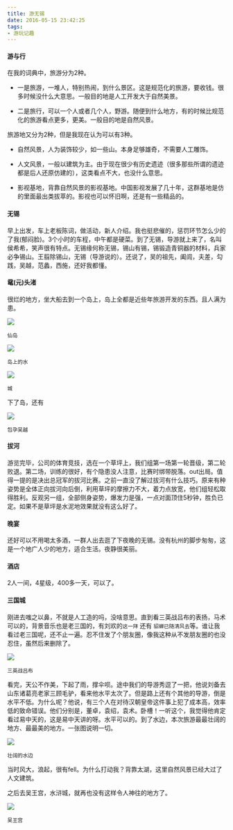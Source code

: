 ```yaml
---
title: 游无锡
date: 2016-05-15 23:42:25
tags:
- 游玩记趣
---
```


#### 游与行

在我的词典中，旅游分为2种。

- 一是旅游，一堆人，特别热闹，到什么景区。这是规范化的旅游，要收钱。很多时候没什么大意思。一般目的地是人工开发大于自然美景。

- 二是旅行，可以一个人或者几个人，野游。随便到什么地方，有的时候比规范化的旅游看点更多，更美。一般目的地是自然风景。

旅游地又分为2种，但是我现在认为可以有3种。

- 自然风景，人为装饰较少，如一些山。本身足够雄奇，不需要人工雕饰。

- 人文风景，一般以建筑为主。由于现在很少有历史遗迹（很多那些所谓的遗迹都是后人还原仿建的），这类看点不大，也没什么意思。

- 影视基地，背靠自然风景的影视基地。中国影视发展了几十年，这群基地是仿的里面最出类拔萃的。影视也可以怀旧啊，还是有一些精品的。

#### 无锡

早上出发，车上老板陈词，做活动，新人介绍。我也挺悲催的，惩罚环节怎么少的了我(郁闷脸)。3个小时的车程，中午都是硬菜。到了无锡，导游就上来了，名叫侯希希，笑声很有特点。无锡缘何称无锡，锡山有锡，锡锻造青铜器的材料，兵家必争锡山。王翦除锡山，无锡（导游说的）。还说了，吴的祖先，阖闾，夫差，勾践，吴越，范蠡，西施，还好我都懂。

#### 鼋(元)头渚

很烂的地方，坐大船去到一个岛上，岛上全都是近些年旅游开发的东西。且人满为患。

![](/asset/仙岛.JPG)

`仙岛`

![](/asset/岛上的水.JPG)

`岛上的水`

![](/asset/城.JPG)

`城`

下了岛，还有

![](/asset/包孕吴越.JPG)

`包孕吴越`

#### 拔河

游览完毕，公司的体育竞技，选在一个草坪上，我们组第一场第一轮晋级，第二轮败退。第二场，训练的很好，有个隐患没人注意，比赛时绑带脱落。out出局。值得一提的是决出总冠军的拔河比赛。之前一直没了解过拔河有什么技巧。原来有种姿势是全体正向拔河向后倒，利用草坪的摩擦力不大，着力点放宽，他们组轻松取得胜利。反观另一组，全部侧身姿势，爆发力是强，一点对面顶住5秒钟，胜负已定。如果不是草坪是水泥地效果就没有这么好了。

#### 晚宴

还好可以不用喝太多酒，一群人出去逛了下夜晚的无锡。没有杭州的脚步匆匆，这是一个地广人少的地方，适合生活。夜静很美丽。

#### 酒店

2人一间，4星级，400多一天，可以了。

#### 三国城

刚进去嗤之以鼻，不就是人工造的吗，没啥意思。直到看三英战吕布的表扬，马术可以的，背景音乐也是老三国的，有刘欢的`这一拜` 还有 `貂蝉已随清风去`等。谁让我看过老三国呢，还不止一遍。忍不住发了个朋友圈，像我这种从不发朋友圈的也没忍住，虽然后来删除了。

![](/asset/三英战吕布.JPG)

`三英战吕布`

看完，天公不作美，下起了雨，撑伞呗。途中我们的导游秀逗了一把，他说刘备去山东诸葛亮老家三顾毛驴，看来他水平太次了。但是路上还有个其他的导游，倒是水平不低。为什么呢？他说，有三个人在对待汉朝皇帝这件事上犯了成本高，效率低的致命错误。他们分别是，董卓，袁绍，袁术。卧槽！一听这个，我觉得他肯定看过易中天的，这是易中天讲的呀。水平可以的。到了水边，本次旅游最最壮阔的地方、最最美的地方。一张图说明一切。

![](/asset/壮阔的水边.JPG)

`壮阔的水边`

当时风大，浪起，很有fell。为什么打动我？背靠太湖，这里自然风景已经大过了人文建筑。

之后去吴王宫，水浒城，就再也没有这样令人神往的地方了。

![](/asset/吴王宫.JPG)

`吴王宫`
